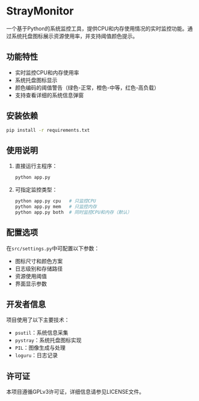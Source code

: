 # StrayMonitor

一个基于Python的系统监控工具，提供CPU和内存使用情况的实时监控功能。通过系统托盘图标展示资源使用率，并支持阈值颜色提示。

## 功能特性
- 实时监控CPU和内存使用率
- 系统托盘图标显示
- 颜色编码的阈值警告（绿色-正常，橙色-中等，红色-高负载）
- 支持查看详细的系统信息弹窗

## 安装依赖
```bash
pip install -r requirements.txt
```

## 使用说明
1. 直接运行主程序：
   ```bash
   python app.py
   ```
2. 可指定监控类型：
   ```bash
   python app.py cpu   # 只监控CPU
   python app.py mem   # 只监控内存
   python app.py both  # 同时监控CPU和内存（默认）
   ```

## 配置选项
在`src/settings.py`中可配置以下参数：
- 图标尺寸和颜色方案
- 日志级别和存储路径
- 资源使用阈值
- 界面显示参数

## 开发者信息
项目使用了以下主要技术：
- `psutil`：系统信息采集
- `pystray`：系统托盘图标实现
- `PIL`：图像生成与处理
- `loguru`：日志记录

## 许可证
本项目遵循GPLv3许可证，详细信息请参见LICENSE文件。